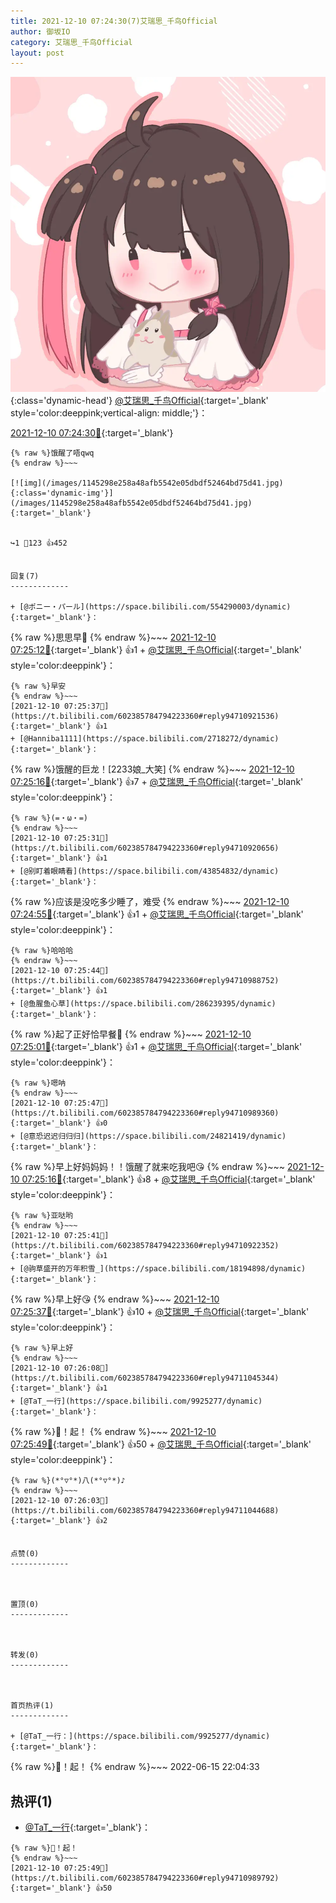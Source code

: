 ```yaml
---
title: 2021-12-10 07:24:30(7)艾瑞思_千鸟Official
author: 御坂IO
category: 艾瑞思_千鸟Official
layout: post
---
```


![img](/images/7e08840c56f251de28bdf766b647bd5fe9a5d50a.jpg){:class='dynamic-head'}
[@艾瑞思_千鸟Official](https://space.bilibili.com/1090010845/dynamic){:target='_blank' style='color:deeppink;vertical-align: middle;'}：

[2021-12-10 07:24:30🔗](https://t.bilibili.com/602385784794223360){:target='_blank'}

~~~
{% raw %}饿醒了唔qwq
{% endraw %}~~~

[![img](/images/1145298e258a48afb5542e05dbdf52464bd75d41.jpg){:class='dynamic-img'}](/images/1145298e258a48afb5542e05dbdf52464bd75d41.jpg){:target='_blank'}


↪️1 💬123 👍452


回复(7)
-------------

+ [@ポニー・パール](https://space.bilibili.com/554290003/dynamic){:target='_blank'}：
~~~
{% raw %}思思早🥰
{% endraw %}~~~
[2021-12-10 07:25:12🔗](https://t.bilibili.com/602385784794223360#reply94710877440){:target='_blank'} 👍1
    + [@艾瑞思_千鸟Official](https://space.bilibili.com/1090010845/dynamic){:target='_blank' style='color:deeppink'}：
~~~
{% raw %}早安
{% endraw %}~~~
[2021-12-10 07:25:37🔗](https://t.bilibili.com/602385784794223360#reply94710921536){:target='_blank'} 👍1
+ [@Hanniba1111](https://space.bilibili.com/2718272/dynamic){:target='_blank'}：
~~~
{% raw %}饿醒的巨龙！[2233娘_大笑]
{% endraw %}~~~
[2021-12-10 07:25:16🔗](https://t.bilibili.com/602385784794223360#reply94710878144){:target='_blank'} 👍7
    + [@艾瑞思_千鸟Official](https://space.bilibili.com/1090010845/dynamic){:target='_blank' style='color:deeppink'}：
~~~
{% raw %}(=・ω・=)
{% endraw %}~~~
[2021-12-10 07:25:31🔗](https://t.bilibili.com/602385784794223360#reply94710920656){:target='_blank'} 👍1
+ [@别盯着眼睛看](https://space.bilibili.com/43854832/dynamic){:target='_blank'}：
~~~
{% raw %}应该是没吃多少睡了，难受
{% endraw %}~~~
[2021-12-10 07:24:55🔗](https://t.bilibili.com/602385784794223360#reply94710913968){:target='_blank'} 👍1
    + [@艾瑞思_千鸟Official](https://space.bilibili.com/1090010845/dynamic){:target='_blank' style='color:deeppink'}：
~~~
{% raw %}哈哈哈
{% endraw %}~~~
[2021-12-10 07:25:44🔗](https://t.bilibili.com/602385784794223360#reply94710988752){:target='_blank'} 👍1
+ [@鱼腥鱼心草](https://space.bilibili.com/286239395/dynamic){:target='_blank'}：
~~~
{% raw %}起了正好恰早餐🥰
{% endraw %}~~~
[2021-12-10 07:25:01🔗](https://t.bilibili.com/602385784794223360#reply94710980752){:target='_blank'} 👍1
    + [@艾瑞思_千鸟Official](https://space.bilibili.com/1090010845/dynamic){:target='_blank' style='color:deeppink'}：
~~~
{% raw %}嗯呐
{% endraw %}~~~
[2021-12-10 07:25:47🔗](https://t.bilibili.com/602385784794223360#reply94710989360){:target='_blank'} 👍0
+ [@意恐迟迟归归归](https://space.bilibili.com/24821419/dynamic){:target='_blank'}：
~~~
{% raw %}早上好妈妈妈！！饿醒了就来吃我吧😘
{% endraw %}~~~
[2021-12-10 07:25:16🔗](https://t.bilibili.com/602385784794223360#reply94710983504){:target='_blank'} 👍8
    + [@艾瑞思_千鸟Official](https://space.bilibili.com/1090010845/dynamic){:target='_blank' style='color:deeppink'}：
~~~
{% raw %}亚哒哟
{% endraw %}~~~
[2021-12-10 07:25:41🔗](https://t.bilibili.com/602385784794223360#reply94710922352){:target='_blank'} 👍1
+ [@驹草盛开的万年积雪_](https://space.bilibili.com/18194898/dynamic){:target='_blank'}：
~~~
{% raw %}早上好😘
{% endraw %}~~~
[2021-12-10 07:25:37🔗](https://t.bilibili.com/602385784794223360#reply94710987456){:target='_blank'} 👍10
    + [@艾瑞思_千鸟Official](https://space.bilibili.com/1090010845/dynamic){:target='_blank' style='color:deeppink'}：
~~~
{% raw %}早上好
{% endraw %}~~~
[2021-12-10 07:26:08🔗](https://t.bilibili.com/602385784794223360#reply94711045344){:target='_blank'} 👍1
+ [@TaT_一行](https://space.bilibili.com/9925277/dynamic){:target='_blank'}：
~~~
{% raw %}🐉！起！
{% endraw %}~~~
[2021-12-10 07:25:49🔗](https://t.bilibili.com/602385784794223360#reply94710989792){:target='_blank'} 👍50
    + [@艾瑞思_千鸟Official](https://space.bilibili.com/1090010845/dynamic){:target='_blank' style='color:deeppink'}：
~~~
{% raw %}(*°▽°*)八(*°▽°*)♪
{% endraw %}~~~
[2021-12-10 07:26:03🔗](https://t.bilibili.com/602385784794223360#reply94711044688){:target='_blank'} 👍2


点赞(0)
-------------



置顶(0)
-------------



转发(0)
-------------



首页热评(1)
-------------

+ [@TaT_一行：](https://space.bilibili.com/9925277/dynamic){:target='_blank'}：
~~~
{% raw %}🐉！起！
{% endraw %}~~~
2022-06-15 22:04:33


热评(1)
-------------

+ [@TaT_一行](https://space.bilibili.com/9925277/dynamic){:target='_blank'}：
~~~
{% raw %}🐉！起！
{% endraw %}~~~
[2021-12-10 07:25:49🔗](https://t.bilibili.com/602385784794223360#reply94710989792){:target='_blank'} 👍50


